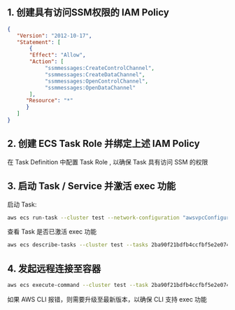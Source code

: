 ## 1. 创建具有访问SSM权限的 IAM Policy
```json
{
   "Version": "2012-10-17",
   "Statement": [
       {
       "Effect": "Allow",
       "Action": [
            "ssmmessages:CreateControlChannel",
            "ssmmessages:CreateDataChannel",
            "ssmmessages:OpenControlChannel",
            "ssmmessages:OpenDataChannel"
       ],
      "Resource": "*"
      }
   ]
}
```

## 2. 创建 ECS Task Role 并绑定上述 IAM Policy

在 Task Definition 中配置 Task Role , 以确保 Task 具有访问 SSM 的权限


## 3. 启动 Task / Service 并激活 exec 功能

启动 Task:
```bash
aws ecs run-task --cluster test --network-configuration "awsvpcConfiguration={subnets=subnet-1bbd897c,assignPublicIp=ENABLED}" --task-definition nginx-exec --launch-type FARGATE --enable-execute-command
```

查看 Task 是否已激活 exec 功能
```bash
aws ecs describe-tasks --cluster test --tasks 2ba90f21bdfb4ccfbf5e2e0743e55375
```
## 4. 发起远程连接至容器

```bash
aws ecs execute-command --cluster test --task 2ba90f21bdfb4ccfbf5e2e0743e55375 --interactive --command "/bin/bash"
```

如果 AWS CLI 报错，则需要升级至最新版本，以确保 CLI 支持 exec 功能
